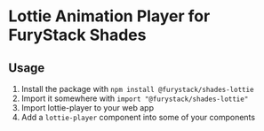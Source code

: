 # Lottie Animation Player for FuryStack Shades

## Usage

1. Install the package with `npm install @furystack/shades-lottie`
1. Import it somewhere with `import "@furystack/shades-lottie"`
1. Import lottie-player to your web app
1. Add a `lottie-player` component into some of your components
